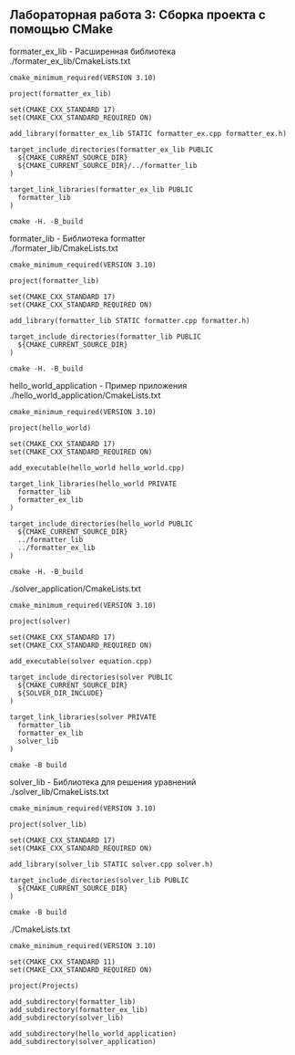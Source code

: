 ## Лабораторная работа 3: Сборка проекта с помощью CMake

formater_ex_lib - Расширенная библиотека  
./formater_ex_lib/CmakeLists.txt  
```
cmake_minimum_required(VERSION 3.10)

project(formatter_ex_lib)

set(CMAKE_CXX_STANDARD 17)
set(CMAKE_CXX_STANDARD_REQUIRED ON)

add_library(formatter_ex_lib STATIC formatter_ex.cpp formatter_ex.h)

target_include_directories(formatter_ex_lib PUBLIC
  ${CMAKE_CURRENT_SOURCE_DIR}
  ${CMAKE_CURRENT_SOURCE_DIR}/../formatter_lib
)

target_link_libraries(formatter_ex_lib PUBLIC
  formatter_lib
)
```
  
```
cmake -H. -B_build
```
  
formater_lib - Библиотека formatter  
./formater_lib/CmakeLists.txt  
```
cmake_minimum_required(VERSION 3.10)

project(formatter_lib)

set(CMAKE_CXX_STANDARD 17)
set(CMAKE_CXX_STANDARD_REQUIRED ON)

add_library(formatter_lib STATIC formatter.cpp formatter.h)

target_include_directories(formatter_lib PUBLIC
  ${CMAKE_CURRENT_SOURCE_DIR}
)
```
  
```
cmake -H. -B_build
```
  
hello_world_application - Пример приложения  
./hello_world_application/CmakeLists.txt  
```
cmake_minimum_required(VERSION 3.10)

project(hello_world)

set(CMAKE_CXX_STANDARD 17)
set(CMAKE_CXX_STANDARD_REQUIRED ON)

add_executable(hello_world hello_world.cpp)

target_link_libraries(hello_world PRIVATE
  formatter_lib
  formatter_ex_lib
)

target_include_directories(hello_world PUBLIC
  ${CMAKE_CURRENT_SOURCE_DIR}
  ../formatter_lib
  ../formatter_ex_lib
)
```
  
```
cmake -H. -B_build
```
  
./solver_application/CmakeLists.txt  
```
cmake_minimum_required(VERSION 3.10)

project(solver)

set(CMAKE_CXX_STANDARD 17)
set(CMAKE_CXX_STANDARD_REQUIRED ON)

add_executable(solver equation.cpp)

target_include_directories(solver PUBLIC
  ${CMAKE_CURRENT_SOURCE_DIR}
  ${SOLVER_DIR_INCLUDE}
)

target_link_libraries(solver PRIVATE
  formatter_lib
  formatter_ex_lib
  solver_lib
)
```
  
```
cmake -B build
```
  
solver_lib - Библиотека для решения уравнений  
./solver_lib/CmakeLists.txt  
```
cmake_minimum_required(VERSION 3.10)

project(solver_lib)

set(CMAKE_CXX_STANDARD 17)
set(CMAKE_CXX_STANDARD_REQUIRED ON)

add_library(solver_lib STATIC solver.cpp solver.h)

target_include_directories(solver_lib PUBLIC
  ${CMAKE_CURRENT_SOURCE_DIR}
)
```
  
```
cmake -B build
```
  
./CmakeLists.txt 
```
cmake_minimum_required(VERSION 3.10)

set(CMAKE_CXX_STANDARD 11)
set(CMAKE_CXX_STANDARD_REQUIRED ON)

project(Projects)

add_subdirectory(formatter_lib)
add_subdirectory(formatter_ex_lib)
add_subdirectory(solver_lib)

add_subdirectory(hello_world_application)
add_subdirectory(solver_application)
```
